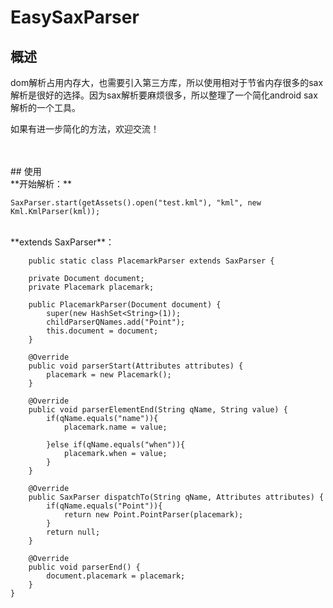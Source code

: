 # EasySaxParser

## 概述

dom解析占用内存大，也需要引入第三方库，所以使用相对于节省内存很多的sax解析是很好的选择。因为sax解析要麻烦很多，所以整理了一个简化android sax解析的一个工具。

如果有进一步简化的方法，欢迎交流！


<br>
<br>
## 使用

<br>
**开始解析：**
    
    SaxParser.start(getAssets().open("test.kml"), "kml", new Kml.KmlParser(kml));

<br>
**extends SaxParser**：
    
        public static class PlacemarkParser extends SaxParser {

        private Document document;
        private Placemark placemark;

        public PlacemarkParser(Document document) {
            super(new HashSet<String>(1));
            childParserQNames.add("Point");
            this.document = document;
        }

        @Override
        public void parserStart(Attributes attributes) {
            placemark = new Placemark();
        }

        @Override
        public void parserElementEnd(String qName, String value) {
            if(qName.equals("name")){
                placemark.name = value;

            }else if(qName.equals("when")){
                placemark.when = value;
            }
        }

        @Override
        public SaxParser dispatchTo(String qName, Attributes attributes) {
            if(qName.equals("Point")){
                return new Point.PointParser(placemark);
            }
            return null;
        }

        @Override
        public void parserEnd() {
            document.placemark = placemark;
        }
    }
